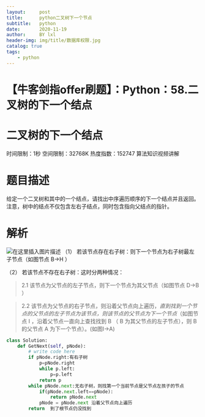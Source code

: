```yaml
---
layout:     post
title:      python二叉树下一个节点
subtitle:   python
date:       2020-11-19
author:     BY lxl
header-img: img/title/数据库权限.jpg
catalog: true
tags:
    - python
---
```








# 【牛客剑指offer刷题】：Python：58.二叉树的下一个结点

# 二叉树的下一个结点

时间限制：1秒 空间限制：32768K 热度指数：152747
算法知识视频讲解

# 题目描述

给定一个二叉树和其中的一个结点，请找出中序遍历顺序的下一个结点并且返回。注意，树中的结点不仅包含左右子结点，同时包含指向父结点的指针。

# 解析

![在这里插入图片描述](https://img-blog.csdnimg.cn/20190418151934409.png)
（1） 若该节点存在右子树：则下一个节点为右子树最左子节点（如图节点 B->H ）

（2） 若该节点不存在右子树：这时分两种情况：

> 2.1 该节点为父节点的左子节点，则下一个节点为其父节点（如图节点 D->B ）

> 2.2 该节点为父节点的右子节点，则沿着父节点向上遍历，<em>直到找到一个节点的父节点的左子节点为该节点，则该节点的父节点为下一个节点</em>（如图节点 I ，沿着父节点一直向上查找找到 B （ B 为其父节点的左子节点），则 B 的父节点 A 为下一个节点）。(如图I->A)

```python
class Solution:
    def GetNext(self, pNode):
        # write code here
        if pNode.right:有右子树
            p=pNode.right
            while p.left:
                p=p.left
            return p
        while pNode.next:无右子树，则找第一个当前节点是父节点左孩子的节点
            if(pNode.next.left==pNode):
                return pNode.next
            pNode = pNode.next 沿着父节点向上遍历
        return  到了根节点仍没找到
```



